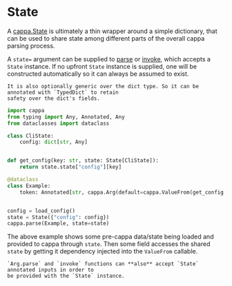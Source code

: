 # State

A [cappa.State](cappa.State) is ultimately a thin wrapper around a simple dictionary, that can
be used to share state among different parts of the overall cappa parsing process.

A `state=` argument can be supplied to [parse](cappa.parse) or [invoke](cappa.invoke), which accepts a
`State` instance. If no upfront `State` instance is supplied, one will be constructed automatically
so it can always be assumed to exist.

```{note}
It is also optionally generic over the dict type. So it can be annotated with `TypedDict` to retain
safety over the dict's fields.
```

```python
import cappa
from typing import Any, Annotated, Any
from dataclasses import dataclass

class CliState:
    config: dict[str, Any]


def get_config(key: str, state: State[CliState]):
    return state.state["config"][key]

@dataclass
class Example:
    token: Annotated[str, cappa.Arg(default=cappa.ValueFrom(get_config, key="token"))]


config = load_config()
state = State({"config": config})
cappa.parse(Example, state=state)
```

The above example shows some pre-cappa data/state being loaded and provided to cappa through `state`.
Then some field accesses the shared `state` by getting it dependency injected into the `ValueFrom`
callable.

```{note}
`Arg.parse` and `invoke` functions can **also** accept `State` annotated inputs in order to
be provided with the `State` instance.
```
